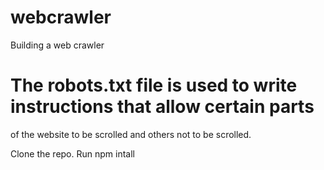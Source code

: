 # webcrawler
Building a web crawler


# The robots.txt file is used to write instructions that allow certain parts
of the website to be scrolled and others not to be scrolled.


Clone the repo.
Run npm intall
